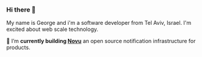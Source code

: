 ### Hi there 👋

My name is George and i'm a software developer from Tel Aviv, Israel. I'm excited about web scale technology.

🔭 I’m **currently building [Novu](https://github.com/notifirehq/notifire)** an open source notification infrastructure for products.

<!--
**djabarovgeorge/djabarovgeorge** is a ✨ _special_ ✨ repository because its `README.md` (this file) appears on your GitHub profile.

Here are some ideas to get you started:

- 🔭 I’m currently working on ...
- 🌱 I’m currently learning ...
- 👯 I’m looking to collaborate on ...
- 🤔 I’m looking for help with ...
- 💬 Ask me about ...
- 📫 How to reach me: ...
- 😄 Pronouns: ...
- ⚡ Fun fact: ...
-->

